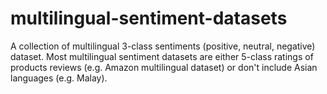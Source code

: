 # multilingual-sentiment-datasets
A collection of multilingual 3-class sentiments (positive, neutral, negative) dataset.  Most multilingual sentiment datasets are either 5-class ratings of products reviews (e.g. Amazon multilingual dataset) or don't include Asian languages (e.g. Malay).
